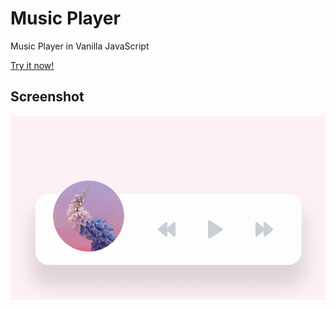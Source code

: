 # Music Player
 Music Player in Vanilla JavaScript

 [Try it now!](https://0olong.github.io/music-player/)

## Screenshot

![player](screenshot/player.gif)
